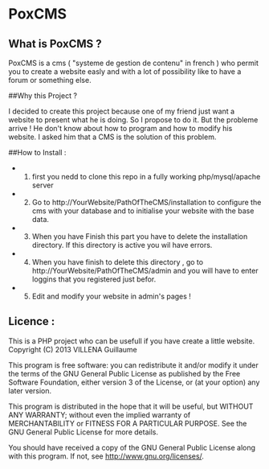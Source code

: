 PoxCMS
======

## What is PoxCMS ?

PoxCMS is a cms ( "systeme de gestion de contenu" in french ) who permit you to create a website easly and with
a lot of possibility like to have a forum or something else.

##Why this Project  ?

I decided to create this project because one of my friend just want a website to present what he is doing. So I propose
to do it. But the probleme arrive ! He don't know about how to program and how to modify his website. I asked him that a CMS
is the solution of this problem.

##How to Install :

* 1) first you nedd to clone this repo in a fully working php/mysql/apache server
* 2) Go to http://YourWebsite/PathOfTheCMS/installation to configure the cms with your database and to initialise your 
website with the base data.
* 3) When you have Finish this part you have to delete the installation directory. If this directory is active you wil have
errors.
* 4) When you have finish to delete this directory , go to http://YourWebsite/PathOfTheCMS/admin and you will have to enter
loggins that you registered just befor.
* 5) Edit and modify your website in admin's pages !


## Licence :

  This is a PHP project who can be usefull if you have create a little 
  website. 
  Copyright (C) 2013 VILLENA Guillaume

  This program is free software: you can redistribute it and/or modify
  it under the terms of the GNU General Public License as published by
  the Free Software Foundation, either version 3 of the License, or
  (at your option) any later version.
  
  This program is distributed in the hope that it will be useful,
  but WITHOUT ANY WARRANTY; without even the implied warranty of  
  MERCHANTABILITY or FITNESS FOR A PARTICULAR PURPOSE.  See the
  GNU General Public License for more details.

  You should have received a copy of the GNU General Public License
  along with this program.  If not, see <http://www.gnu.org/licenses/>.
